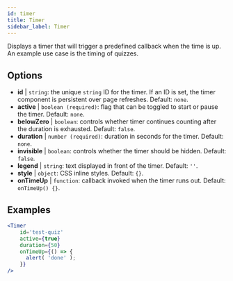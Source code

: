 ```yaml
---
id: timer 
title: Timer
sidebar_label: Timer
---
```


Displays a timer that will trigger a predefined callback when the time is up. An example use case is the timing of quizzes.

## Options

* __id__ | `string`: the unique `string` ID for the timer. If an ID is set, the timer component is persistent over page refreshes. Default: `none`.
* __active__ | `boolean (required)`: flag that can be toggled to start or pause the timer. Default: `none`.
* __belowZero__ | `boolean`: controls whether timer continues counting after the duration is exhausted. Default: `false`.
* __duration__ | `number (required)`: duration in seconds for the timer. Default: `none`.
* __invisible__ | `boolean`: controls whether the timer should be hidden. Default: `false`.
* __legend__ | `string`: text displayed in front of the timer. Default: `''`.
* __style__ | `object`: CSS inline styles. Default: `{}`.
* __onTimeUp__ | `function`: callback invoked when the timer runs out. Default: `onTimeUp() {}`.


## Examples

```jsx live
<Timer 
    id='test-quiz'
    active={true} 
    duration={50} 
    onTimeUp={() => {
      alert( 'done' );
    }}
/>
```

